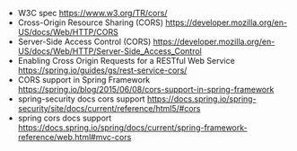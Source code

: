 * W3C spec
  https://www.w3.org/TR/cors/
* Cross-Origin Resource Sharing (CORS)
  https://developer.mozilla.org/en-US/docs/Web/HTTP/CORS
* Server-Side Access Control (CORS)
  https://developer.mozilla.org/en-US/docs/Web/HTTP/Server-Side_Access_Control
* Enabling Cross Origin Requests for a RESTful Web Service
  https://spring.io/guides/gs/rest-service-cors/
* CORS support in Spring Framework
  https://spring.io/blog/2015/06/08/cors-support-in-spring-framework
* spring-security docs cors support
  https://docs.spring.io/spring-security/site/docs/current/reference/html5/#cors
* spring cors docs support
  https://docs.spring.io/spring/docs/current/spring-framework-reference/web.html#mvc-cors
